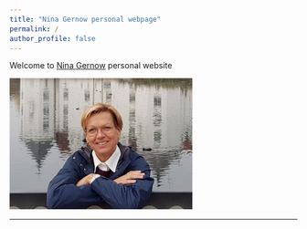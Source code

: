 ```yaml
---
title: "Nina Gernow personal webpage"
permalink: /
author_profile: false
---
```




Welcome to [Nina Gernow](https://www.ninagernow.com) personal website

![Nina Gernow](images/nina-gernow-photo-small01.jpg)


---

